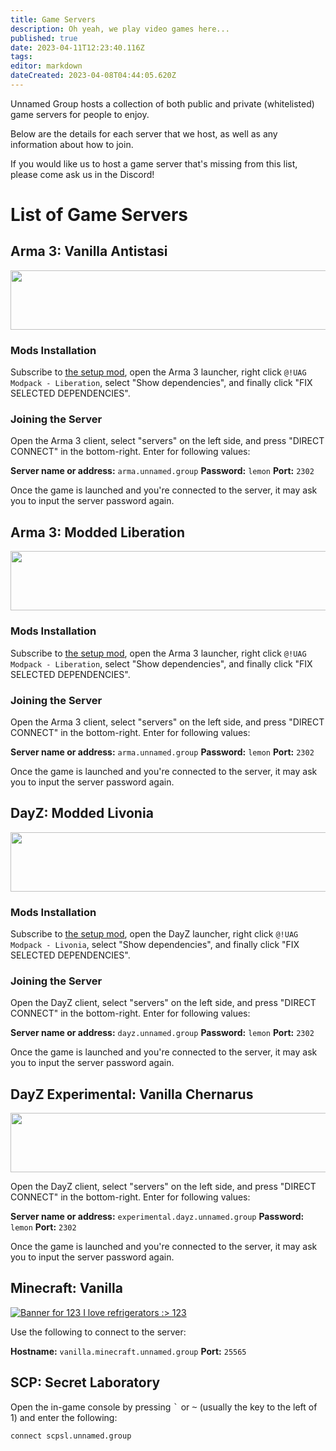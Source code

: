 ```yaml
---
title: Game Servers
description: Oh yeah, we play video games here...
published: true
date: 2023-04-11T12:23:40.116Z
tags: 
editor: markdown
dateCreated: 2023-04-08T04:44:05.620Z
---
```


Unnamed Group hosts a collection of both public and private (whitelisted) game servers for people to enjoy.

Below are the details for each server that we host, as well as any information about how to join.

If you would like us to host a game server that's missing from this list, please come ask us in the Discord!

# List of Game Servers

## Arma 3: Vanilla Antistasi

<a href="https://www.gametracker.com/server_info/198.244.252.99:2312/" target="_blank"><img src="https://cache.gametracker.com/server_info/198.244.252.99:2312/b_560_95_1.png" border="0" width="560" height="95" alt=""/></a>

### Mods Installation

Subscribe to [the setup mod](https://steamcommunity.com/sharedfiles/filedetails/?id=2950524645), open the Arma 3 launcher, right click `@!UAG Modpack - Liberation`, select "Show dependencies", and finally click "FIX SELECTED DEPENDENCIES".

### Joining the Server

Open the Arma 3 client, select "servers" on the left side, and press "DIRECT CONNECT" in the bottom-right. Enter for following values:

**Server name or address:** `arma.unnamed.group`
**Password:** `lemon`
**Port:** `2302`

Once the game is launched and you're connected to the server, it may ask you to input the server password again.

## Arma 3: Modded Liberation

<a href="https://www.gametracker.com/server_info/198.244.252.99:2312/" target="_blank"><img src="https://cache.gametracker.com/server_info/198.244.252.99:2312/b_560_95_1.png" border="0" width="560" height="95" alt=""/></a>

### Mods Installation

Subscribe to [the setup mod](https://steamcommunity.com/sharedfiles/filedetails/?id=2950524645), open the Arma 3 launcher, right click `@!UAG Modpack - Liberation`, select "Show dependencies", and finally click "FIX SELECTED DEPENDENCIES".

### Joining the Server

Open the Arma 3 client, select "servers" on the left side, and press "DIRECT CONNECT" in the bottom-right. Enter for following values:

**Server name or address:** `arma.unnamed.group`
**Password:** `lemon`
**Port:** `2302`

Once the game is launched and you're connected to the server, it may ask you to input the server password again.

## DayZ: Modded Livonia

<a href="https://www.gametracker.com/server_info/185.216.147.175:2302/" target="_blank"><img src="https://cache.gametracker.com/server_info/185.216.147.175:2302/b_560_95_1.png" border="0" width="560" height="95" alt=""/></a>

### Mods Installation

Subscribe to [the setup mod](https://steamcommunity.com/sharedfiles/filedetails/?id=2960880886), open the DayZ launcher, right click `@!UAG Modpack - Livonia`, select "Show dependencies", and finally click "FIX SELECTED DEPENDENCIES".

### Joining the Server

Open the DayZ client, select "servers" on the left side, and press "DIRECT CONNECT" in the bottom-right. Enter for following values:

**Server name or address:** `dayz.unnamed.group`
**Password:** `lemon`
**Port:** `2302`

Once the game is launched and you're connected to the server, it may ask you to input the server password again.

## DayZ Experimental: Vanilla Chernarus

<a href="https://www.gametracker.com/server_info/88.198.52.78:2302/" target="_blank"><img src="https://cache.gametracker.com/server_info/88.198.52.78:2302/b_560_95_1.png" border="0" width="560" height="95" alt=""/></a>

Open the DayZ client, select "servers" on the left side, and press "DIRECT CONNECT" in the bottom-right. Enter for following values:

**Server name or address:** `experimental.dayz.unnamed.group`
**Password:** `lemon`
**Port:** `2302`

Once the game is launched and you're connected to the server, it may ask you to input the server password again.

## Minecraft: Vanilla

[![Banner for 123 I love refrigerators :> 123](https://cdn.battlemetrics.com/b/gOdc3PioP/20297619.png?foreground=%23EEEEEE&background=%23222222&lines=%23333333&linkColor=%231185ec&chartColor=%23FF0700)](https://www.battlemetrics.com/servers/minecraft/20297619)

Use the following to connect to the server:

**Hostname:** `vanilla.minecraft.unnamed.group`
**Port:** `25565`

## SCP: Secret Laboratory

Open the in-game console by pressing <kbd>`</kbd> or <kbd>~</kbd> (usually the key to the left of 1) and enter the following:

`connect scpsl.unnamed.group`